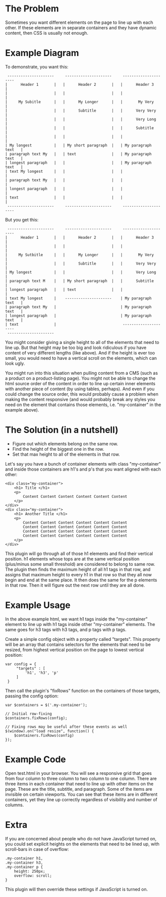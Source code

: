 The Problem
===========

Sometimes you want different elements on the page to line up with each other. If these elements are in separate containers and they have dynamic content, then CSS is usually not enough.

Example Diagram
===============

To demonstrate, you want this:

     ---------------------     ---------------------     ---------------------
    |      Header 1       |   |      Header 2       |   |      Header 3       |
    |                     |   |                     |   |                     |
    |     My Subitle      |   |      My Longer      |   |       My Very       |
    |                     |   |      Subtitle       |   |      Very Very      |
    |                     |   |                     |   |      Very Long      |
    |                     |   |                     |   |      Subtitle       |
    |                     |   |                     |   |                     |
    | My longest          |   | My short paragraph  |   | My paragraph text   |
    | paragraph text My   |   | text                |   | My paragraph text   |
    | longest paragraph   |   |                     |   | My paragraph text   |  
    | text My longest     |   |                     |   |                     |
    | paragraph text My   |   |                     |   |                     | 
    | longest paragraph   |   |                     |   |                     | 
    | text                |   |                     |   |                     |
     ---------------------     ---------------------     ---------------------

But you get this:

     ---------------------     ---------------------     ---------------------
    |      Header 1       |   |      Header 2       |   |      Header 3       |
    |                     |   |                     |   |                     |
    |     My Sutbitle     |   |      My Longer      |   |       My Very       |
    |                     |   |      Subtitle       |   |      Very Very      | 
    | My longest          |   |                     |   |      Very Long      |
    | paragraph text M    |   | My short paragraph  |   |      Subtitle       |
    | longest paragraph   |   | text                |   |                     |                   
    | text My longest     |    ---------------------    | My paragraph text   |
    | paragraph text My   |                             | My paragraph text   |
    | longest paragraph   |                             | My paragraph text   |
    | text                |                              ---------------------
     ---------------------                               

You might consider giving a single height to all of the elements that need to line up. But that height may be too big and look ridiculous if you have content of very different lengths (like above). And if the height is ever too small, you would need to have a vertical scroll on the elements, which can look ugly.

You might run into this situation when pulling content from a CMS (such as a product on a product-listing page). You might not be able to change the html source order of the content in order to line up certain inner elements with another piece of content (by using tables, perhaps). And even if you could change the source order, this would probably cause a problem when making the content responsive (and would probably break any styles you need on the element that contains those elements, i.e. "my-container" in the example above).

The Solution (in a nutshell)
============================

- Figure out which elements belong on the same row.
- Find the height of the biggest one in the row.
- Set that max height to all of the elements in that row.

Let's say you have a bunch of container elements with class "my-container" and inside those containers are h1's and p's that you want aligned with each other: 

    <div class="my-container">
        <h1> Title </h1>
        <p>
            Content Content Content Content Content Content
        </p>
    </div>
    <div class="my-container">
        <h1> Another Title </h1>
        <p>
            Content Content Content Content Content Content
            Content Content Content Content Content Content
            Content Content Content Content Content Content
            Content Content Content Content Content Content
        </p>
    </div>

This plugin will go through all of those h1 elements and find their vertical position. h1 elements whose tops are at the same vertical position (plus/minus some small threshold) are considered to belong to same row. The plugin then finds the maximum height of all h1 tags in that row, and assigns that maximum height to every h1 in that row so that they all now begin and end at the same place. It then does the same for the p elements in that row. Then it will figure out the next row until they are all done.

Example Usage
=============

In the above example html, we want h1 tags inside the "my-container" element to line up with h1 tags inside other "my-container" elements. The same goes for h3 tags with h3 tags, and p tags with p tags.

Create a simple config object with a property called "targets". This property will be an array that contains selectors for the elements that need to be resized, from highest vertical position on the page to lowest vertical position:

    var config = {
         "targets" : [
             'h1', 'h3', 'p'
         ]
     }
     
Then call the plugin's "fixRows" function on the containers of those targets, passing the config option:
     
    var $containers = $('.my-container');
    
    // Initial row-fixing
    $containers.fixRows(config);
    
    // Fixing rows may be useful after these events as well
    $(window).on("load resize", function() { 
        $containers.fixRows(config)
    });


Example Code
============

Open test.html in your browser. You will see a responsive grid that goes from four column to three column to two column to one column. There are three items in each container that need to line up with other items on the page. These are the title, subtitle, and paragraph. Some of the items are invisible on certain viewports. You can see that these items are in different containers, yet they line up correctly regardless of visibility and number of columns.

Extra
=====

If you are concerned about people who do not have JavaScript turned on, you could set explicit heights on the elements that need to be lined up, with scroll-bars in case of overflow:

    .my-container h1, 
    .my-container h3, 
    .my-container p {
        height: 250px;
        overflow: scroll;
    }

This plugin will then override these settings if JavaScript is turned on.
